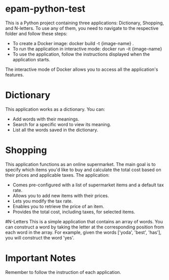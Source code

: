 # epam-python-test
This is a Python project containing three applications: Dictionary, Shopping, and N-letters. To use any of them, you need to navigate to the respective folder and follow these steps:

- To create a Docker image: docker build -t {image-name} .
- To run the application in interactive mode: docker run -it {image-name}
- To use the application, follow the instructions displayed when the application starts.

The interactive mode of Docker allows you to access all the application's features.


# Dictionary
This application works as a dictionary. You can:

- Add words with their meanings.
- Search for a specific word to view its meaning.
- List all the words saved in the dictionary.

# Shopping
This application functions as an online supermarket. The main goal is to specify which items you'd like to buy and calculate the total cost based on their prices and applicable taxes. The application:

- Comes pre-configured with a list of supermarket items and a default tax rate.
- Allows you to add new items with their prices.
- Lets you modify the tax rate.
- Enables you to retrieve the price of an item.
- Provides the total cost, including taxes, for selected items.

#N-Letters
This is a simple application that contains an array of words. You can construct a word by taking the letter at the corresponding position from each word in the array.
For example, given the words ['yoda', 'best', 'has'], you will construct the word 'yes'.

# Important Notes
Remember to follow the instruction of each application.
